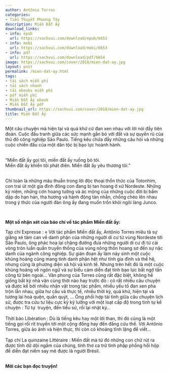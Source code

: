 ```yaml
---
author: Antônio Torres
categories:
- Tiểu Thuyết Phương Tây
description: Miền Đất Ấy
download_links:
- info: epub
  url: https://sachvui.com/download/epub/6652
- info: mobi
  url: https://sachvui.com/download/mobi/6653
- info: pdf
  url: https://sachvui.com/download/pdf/6654
image: https://sachvui.com/cover/2018/mien-dat-ay.jpg
layout: post
permalink: /mien-dat-ay.html
tags:
- tải sách miễn phí
- tải sách nhanh
- tải ebooks miễn phí
- pdf miễn phí
- Miền Đất Ấy ebook
- Miền Đất Ấy pdf
thumbnail_url: https://sachvui.com/cover/2018/mien-dat-ay.jpg
title: Miền Đất Ấy
---
```


 <div class="item-desc text-justify"> <p>Một câu chuyện mà hiện tại và quá khứ cứ đan xen nhau với lời nói đầy tiên đoán. Cuộc đấu tranh giữa các sức mạnh gắn bó với đất và sự quyến rũ của thủ đô công nghiệp São Paulo. Tiếng kêu chứa đầy những câu hỏi và những cuộc chiến đấu của một dân tộc bị bạo lực hoành hành.</p><p><br>“Miền đất ấy gọi tôi, miền đất ấy ruồng bỏ tôi.<br>Miền đất ấy khiến tôi phát điên. Miền đất ấy yêu thương tôi.”</p><p><br>Chỉ toàn là những mâu thuẫn trong lời độc thoại thổn thức của Totonhim, con trai út một gia đình đông con đang bị tan hoang ở xứ Nordeste. Những kỷ niệm, những cơn hoang tưởng và ác mộng của những cuộc đời bị bầm dập do hạn hán, tha hương và hành động tàn nhẫn, chồng chéo lên nhau trong ý thức của người đàn ông ấy đang muốn trốn khỏi ngôi làng Junco.</p><p> </p><p><strong>Một số nhận xét của báo chí về tác phẩm Miền đất ấy:</strong></p><p>Tạp chí Expresse : « Với tác phẩm Miền đất ấy, Antônio Torres miêu tả sự giằng xé tâm can về danh phận của những người di cư từ vùng Nordeste tới São Paulo, ông phác hoạ lại chặng đường đưa những người di cư đi từ cái vòng tròn luẩn quẩn truyền thống của vùng nông thôn hoang sơ đến sự nặc danh của ngành công nghiệp. Sự gián đoạn ấy làm nảy sinh một cuộc khủng hoảng cũng mang tính danh phận hệt như tính gia đình và thế hệ, nhưng cũng là phương diện xã hội và kinh tế. Nhưng trên hết đó là một cuộc khủng hoảng về ngôn ngữ và sự biểu cảm diễn đạt tính bạo lực bất ngờ tấn công từ bên ngoài… Văn phong của Torres cũng rất đặc biệt, không hề giống bất kỳ nhà văn cùng thời nào hay trước đó : có rất nhiều câu chuyện và được kể bởi nhiều nhân vật trong tác phẩm, nhiều yếu tố đan xen pha trộn lẫn nhau, giữa hư cấu và thực tế, nhiều thời kỳ, quá khứ, hiện tại và tương lai hoà quện, quấn quýt, … Ông phối hợp tài tình giữa câu chuyện lịch sử, được tra cứu tư liệu cực kỳ kỹ lưỡng với một loạt cấp độ trong tình tự kể chuyện : Từ tự  truyện, đến tiểu sử, rồi lại nhật ký…<br><br>Thời báo Libération : Dù là tiếng kêu hay một lời than, thì đó cũng là một tiếng gọi rối rít truyền tới một cộng đồng hay đến đấng cứu thế. Với Antônio Torres, giữa ảo ảnh và hiện thực, thì còn có khoảng tĩnh lặng để viết…<br><br>Tạp chí La quinzaine Littéraire : Miền đất mà từ đó những con chữ rút ra được tính dữ dội ngầm của chúng, tính thơ ca trữ tình phập phồng hồi hộp để diễn đạt niềm say mê được là người Brésil.<br> </p><p><strong>Mời các bạn đọc truyện!</strong></p> </div>